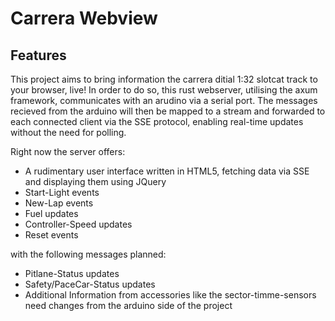 # Carrera Webview
## Features
This project aims to bring information the carrera ditial 1:32 slotcat track to your browser, live! In order to do so, this rust webserver, utilising the axum framework, communicates with an arudino via a serial port. The messages recieved from the arduino will then be mapped to a stream and forwarded to each connected client via the SSE protocol, enabling real-time updates without the need for polling.

Right now the server offers:
 - A rudimentary user interface written in HTML5, fetching data via SSE and displaying them using JQuery
 - Start-Light events
 - New-Lap events
 - Fuel updates
 - Controller-Speed updates
 - Reset events

with the following messages planned:
 - Pitlane-Status updates
 - Safety/PaceCar-Status updates
 - Additional Information from accessories like the sector-timme-sensors need changes from the arduino side of the project
